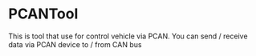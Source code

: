# PCANTool
This is tool that use for control vehicle via PCAN. You can send / receive data via PCAN device to / from CAN bus
